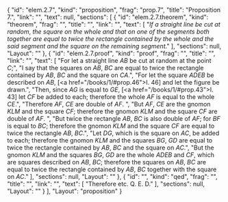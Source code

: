 {
  "id": "elem.2.7",
  "kind": "proposition",
  "frag": "prop.7",
  "title": "Proposition 7.",
  "link": "",
  "text": null,
  "sections": [
    {
      "id": "elem.2.7.theorem",
      "kind": "theorem",
      "frag": "",
      "title": "",
      "link": "",
      "text": [
        "<var>If a straight line be cut at random</var>, <var>the square on the whole and that on one of the segments both together are equal to twice the rectangle contained by the whole and the said segment and the square on the remaining segment</var>."
      ],
      "sections": null,
      "Layout": ""
    },
    {
      "id": "elem.2.7.proof",
      "kind": "proof",
      "frag": "",
      "title": "",
      "link": "",
      "text": [
        "For let a straight line <var>AB</var> be cut at random at the point <var>C</var>;",
        "I say that the squares on <var>AB</var>, <var>BC</var> are equal to twice the rectangle contained by <var>AB</var>, <var>BC</var> and the square on <var>CA</var>.",
        "For let the square <var>ADEB</var> be described on <var>AB</var>, [<a href=\"/books/1/#prop.46\">I. 46</a>] and let the figure be drawn.",
        "Then, since <var>AG</var> is equal to <var>GE</var>, [<a href=\"/books/1/#prop.43\">I. 43</a>] let <var>CF</var> be added to each; therefore the whole <var>AF</var> is equal to the whole <var>CE</var>.",
        "Therefore <var>AF</var>, <var>CE</var> are double of <var>AF</var>. ",
        "But <var>AF</var>, <var>CE</var> are the gnomon <var>KLM</var> and the square <var>CF</var>; therefore the gnomon <var>KLM</var> and the square <var>CF</var> are double of <var>AF</var>. ",
        "But twice the rectangle <var>AB</var>, <var>BC</var> is also double of <var>AF</var>; for <var>BF</var> is equal to <var>BC</var>; therefore the gnomon <var>KLM</var> and the square <var>CF</var> are equal to twice the rectangle <var>AB</var>, <var>BC</var>.",
        "Let <var>DG</var>, which is the square on <var>AC</var>, be added to each; therefore the gnomon <var>KLM</var> and the squares <var>BG</var>, <var>GD</var> are equal to twice the rectangle contained by <var>AB</var>, <var>BC</var> and the square on <var>AC</var>.",
        "But the gnomon <var>KLM</var> and the squares <var>BG</var>, <var>GD</var> are the whole <var>ADEB</var> and <var>CF</var>, which are squares described on <var>AB</var>, <var>BC</var>; therefore the squares on <var>AB</var>, <var>BC</var> are equal to twice the rectangle contained by <var>AB</var>, <var>BC</var> together with the square on <var>AC</var>."
      ],
      "sections": null,
      "Layout": ""
    },
    {
      "id": "",
      "kind": "qed",
      "frag": "",
      "title": "",
      "link": "",
      "text": [
        "Therefore etc. Q. E. D."
      ],
      "sections": null,
      "Layout": ""
    }
  ],
  "Layout": "proposition"
}
